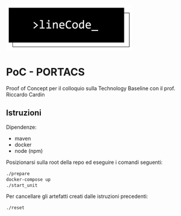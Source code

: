 ![lineCode](resources/lclong.png)

# PoC - PORTACS

Proof of Concept per il colloquio sulla Technology Baseline con il prof. Riccardo Cardin

## Istruzioni
Dipendenze:

 - maven
 - docker
 - node (npm)
 
Posizionarsi sulla root della repo ed eseguire i comandi seguenti:
```shell
./prepare
docker-compose up
./start_unit
```

Per cancellare gli artefatti creati dalle istruzioni precedenti:
```shell
./reset
```
